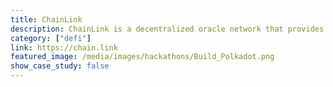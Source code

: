 ```yaml
---
title: ChainLink
description: ChainLink is a decentralized oracle network that provides real-world data to smart contracts on the blockchain.
category: ["defi"]
link: https://chain.link
featured_image: /media/images/hackathons/Build_Polkadot.png
show_case_study: false
---
```

